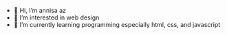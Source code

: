 - 👋 Hi, I’m annisa az
- 👀 I’m interested in web design
- 🌱 I’m currently learning programming especially html, css, and javascript

<!---
annsza/annsza is a ✨ special ✨ repository because its `README.md` (this file) appears on your GitHub profile.
You can click the Preview link to take a look at your changes.
--->
